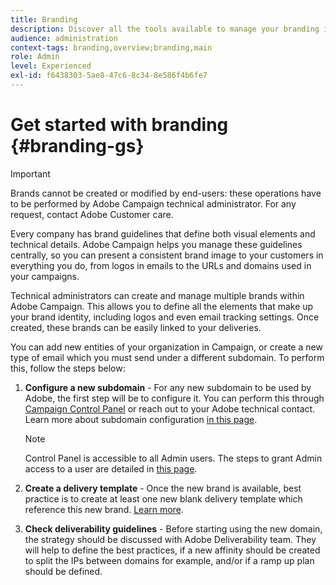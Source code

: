 ```yaml
---
title: Branding
description: Discover all the tools available to manage your branding identities
audience: administration
context-tags: branding,overview;branding,main
role: Admin
level: Experienced
exl-id: f6438303-5ae8-47c6-8c34-8e586f4b6fe7
---
```

# Get started with branding {#branding-gs}

>[!IMPORTANT]
>
>Brands cannot be created or modified by end-users: these operations have to be performed by Adobe Campaign technical administrator. For any request, contact Adobe Customer care.

Every company has brand guidelines that define both visual elements and technical details. Adobe Campaign helps you manage these guidelines centrally, so you can present a consistent brand image to your customers in everything you do, from logos in emails to the URLs and domains used in your campaigns.

Technical administrators can create and manage multiple brands within Adobe Campaign. This allows you to define all the elements that make up your brand identity, including logos and even email tracking settings. Once created, these brands can be easily linked to your deliveries.

You can add new entities of your organization in Campaign, or create a new type of email which you must send under a different subdomain. To perform this, follow the steps below:

1. **Configure a new subdomain** - For any new subdomain to be used by Adobe, the first step will be to configure it. You can perform this through [Campaign Control Panel](https://experienceleague.adobe.com/docs/control-panel/using/subdomains-and-certificates/subdomains-branding.html) or reach out to your Adobe technical contact. Learn more about subdomain configuration [in this page](https://experienceleague.adobe.com/en/docs/deliverability-learn/deliverability-best-practice-guide/additional-resources/campaign/ac-domain-name-setup).

   >[!NOTE]
   >
   >Control Panel is accessible to all Admin users. The steps to grant Admin access to a user are detailed in [this page](https://experienceleague.adobe.com/docs/control-panel/using/discover-control-panel/managing-permissions.html#discover-control-panel).

1. **Create a delivery template** - Once the new brand is available, best practice is to create at least one new blank delivery template which reference this new brand. [Learn more](branding-assign.md).

1. **Check deliverability guidelines** - Before starting using the new domain, the strategy should be discussed with Adobe Deliverability team. They will help to define the best practices, if a new affinity should be created to split the IPs between domains for example, and/or if a ramp up plan should be defined.
